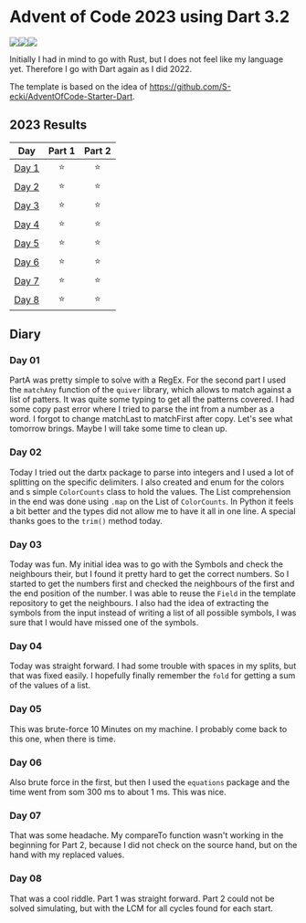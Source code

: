 # Advent of Code 2023 using Dart 3.2

![](https://img.shields.io/badge/day%20📅-8-blue)![](https://img.shields.io/badge/days%20completed-8-red)![](https://img.shields.io/badge/stars%20⭐-16-yellow)

Initially I had in mind to go with Rust, but I does not feel like my language yet. Therefore I go with Dart again as I did 2022.

The template is based on the idea of https://github.com/S-ecki/AdventOfCode-Starter-Dart.

<!--- advent_readme_stars table --->
## 2023 Results

| Day | Part 1 | Part 2 |
| :---: | :---: | :---: |
| [Day 1](https://adventofcode.com/2023/day/1) | ⭐ | ⭐ |
| [Day 2](https://adventofcode.com/2023/day/2) | ⭐ | ⭐ |
| [Day 3](https://adventofcode.com/2023/day/3) | ⭐ | ⭐ |
| [Day 4](https://adventofcode.com/2023/day/4) | ⭐ | ⭐ |
| [Day 5](https://adventofcode.com/2023/day/5) | ⭐ | ⭐ |
| [Day 6](https://adventofcode.com/2023/day/6) | ⭐ | ⭐ |
| [Day 7](https://adventofcode.com/2023/day/7) | ⭐ | ⭐ |
| [Day 8](https://adventofcode.com/2023/day/8) | ⭐ | ⭐ |
<!--- advent_readme_stars table --->

## Diary

### Day 01

PartA was pretty simple to solve with a RegEx. For the second part I used the `matchAny` function of the `quiver` library, which allows to match against a list of patters. It was quite some typing to get all the patterns covered. I had some copy past error where I tried to parse the int from a number as a word. I forgot to change matchLast to matchFirst after copy. Let's see what tomorrow brings. Maybe I will take some time to clean up.

### Day 02

Today I tried out the dartx package to parse into integers and I used a lot of splitting on the specific delimiters. I also created and enum for the colors and s simple `ColorCounts` class to hold the values. The List comprehension in the end was done using `.map` on the List of `ColorCounts`. In Python it feels a bit better and the types did not allow me to have it all in one line. A special thanks goes to the `trim()` method today.

### Day 03

Today was fun. My initial idea was to go with the Symbols and check the neighbours their, but I found it pretty hard to get the correct numbers. So I started to get the numbers first and checked the neighbours of the first and the end position of the number. I was able to reuse the `Field` in the template repository to get the neighbours.
I also had the idea of extracting the symbols from the input instead of writing a list of all possible symbols, I was sure that I would have missed one of the symbols.

### Day 04

Today was straight forward. I had some trouble with spaces in my splits, but that was fixed easily. I hopefully finally remember the `fold` for getting a sum of the values of a list.

### Day 05

This was brute-force 10 Minutes on my machine. I probably come back to this one, when there is time.

### Day 06

Also brute force in the first, but then I used the `equations` package and the time went from som 300 ms to about 1 ms. This was nice.

### Day 07

That was some headache. My compareTo function wasn't working in the beginning for Part 2, because I did not check on the source hand, but on the hand with my replaced values.

### Day 08

That was a cool riddle. Part 1 was straight forward. Part 2 could not be solved simulating, but with the LCM for all cycles found for each start.
